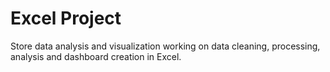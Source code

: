 # Excel Project
Store data analysis and visualization
working on data cleaning, processing, analysis and dashboard creation in Excel.
